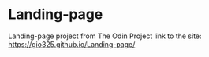 # Landing-page
Landing-page project from The Odin Project
link to the site: https://gio325.github.io/Landing-page/
